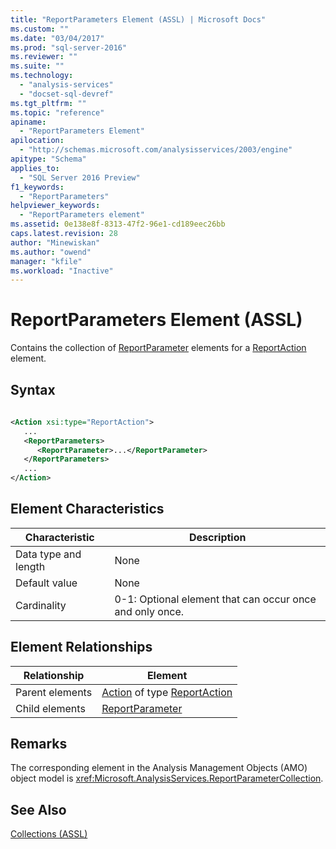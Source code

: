 ```yaml
---
title: "ReportParameters Element (ASSL) | Microsoft Docs"
ms.custom: ""
ms.date: "03/04/2017"
ms.prod: "sql-server-2016"
ms.reviewer: ""
ms.suite: ""
ms.technology: 
  - "analysis-services"
  - "docset-sql-devref"
ms.tgt_pltfrm: ""
ms.topic: "reference"
apiname: 
  - "ReportParameters Element"
apilocation: 
  - "http://schemas.microsoft.com/analysisservices/2003/engine"
apitype: "Schema"
applies_to: 
  - "SQL Server 2016 Preview"
f1_keywords: 
  - "ReportParameters"
helpviewer_keywords: 
  - "ReportParameters element"
ms.assetid: 0e138e8f-8313-47f2-96e1-cd189eec26bb
caps.latest.revision: 28
author: "Minewiskan"
ms.author: "owend"
manager: "kfile"
ms.workload: "Inactive"
---
```

# ReportParameters Element (ASSL)
  Contains the collection of [ReportParameter](../../../analysis-services/scripting/objects/reportparameter-element-assl.md) elements for a [ReportAction](../../../analysis-services/scripting/data-type/reportaction-data-type-assl.md) element.  
  
## Syntax  
  
```xml  
  
<Action xsi:type="ReportAction">  
   ...  
   <ReportParameters>  
      <ReportParameter>...</ReportParameter>  
   </ReportParameters>  
   ...  
</Action>  
```  
  
## Element Characteristics  
  
|Characteristic|Description|  
|--------------------|-----------------|  
|Data type and length|None|  
|Default value|None|  
|Cardinality|0-1: Optional element that can occur once and only once.|  
  
## Element Relationships  
  
|Relationship|Element|  
|------------------|-------------|  
|Parent elements|[Action](../../../analysis-services/scripting/objects/action-element-assl.md) of type [ReportAction](../../../analysis-services/scripting/data-type/reportaction-data-type-assl.md)|  
|Child elements|[ReportParameter](../../../analysis-services/scripting/objects/reportparameter-element-assl.md)|  
  
## Remarks  
 The corresponding element in the Analysis Management Objects (AMO) object model is <xref:Microsoft.AnalysisServices.ReportParameterCollection>.  
  
## See Also  
 [Collections &#40;ASSL&#41;](../../../analysis-services/scripting/collections/collections-assl.md)  
  
  
